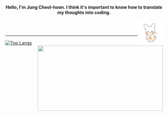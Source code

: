 <br/>
<br/>
<div align="center">
  
  #### Hello, I'm Jung Cheol-hoon. I think it's important to know how to translate my thoughts into coding.
  
  <img align="right" width="80" src="https://github.com/huneeJung/huneeJung/blob/main/giphy.gif?raw=true" />
</div>

<br/>
<br/>

---

[![Top Langs](https://github-readme-stats.vercel.app/api/top-langs/?username=huneeJung&layout=donut&theme=dark&card_width=330px)](https://github.com/huneeJung/github-readme-stats)
<a href="https://solved.ac/cjswovkdnj12"><img align="right" height = "210px" width="400px" src="http://mazassumnida.wtf/api/v2/generate_badge?boj=cjswovkdnj12&theme=dark"/></a>
